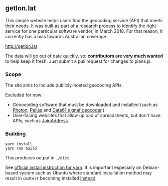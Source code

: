## getlon.lat

This simple website helps users find the geocoding service (API) that meets their needs. It was built as part of a research process to identify the right service for one particular software vendor, in March 2018. For that reason, it currently has a bias towards Australian coverage.

http://getlon.lat

The data will go out of date quickly, so: **contributors are very much wanted** to help keep it fresh. Just submit a pull request for changes to plans.js.

### Scope

The site aims to include publicly-hosted geocoding APIs.

Excluded for now:

* Geoocoding software that must be downloaded and installed (such as [Photon](https://github.com/komoot/photon), [Pelias](https://github.com/pelias/pelias) and [Data61's gnaf geocoder](https://github.com/data61/gnaf).)
* User-facing websites that allow upload of spreadsheets, but don't have APIs, such as [JoinAddress](https://geocoder.wigeogis.com/welcome).

### Building

```
yarn install
yarn run build
```

This produces output in `./dist`.

See [official install instruction for yarn](https://classic.yarnpkg.com/en/docs/install/). It is important especially on Debian-based system such as Ubuntu where standard installation method may result in `cmdtest` becoming installed [instead](https://github.com/yarnpkg/yarn/issues/2821).
